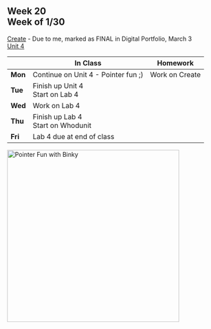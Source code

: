 ## Week 20 <br>Week of 1/30

[Create](/apcsp/curriculum/pt/create) - Due to me, marked as FINAL in Digital Portfolio, March 3<br>[Unit 4](/apcsp/curriculum/4)

  |       |In Class               |Homework   |
  |-------|---------              |---------  |
  |**Mon**|Continue on Unit 4 - Pointer fun ;) |Work on Create |
  |**Tue**|Finish up Unit 4<br>Start on Lab 4 | |
  |**Wed**|Work on Lab 4 | |
  |**Thu**|Finish up Lab 4<br>Start on Whodunit | |
  |**Fri**|Lab 4 due at end of class | |

<img src="https://slideplayer.com/16079147/88/images/slide_1.jpg" alt="Pointer Fun with Binky" height="400">

<!-- <img src="https://techvidvan.com/tutorials/wp-content/uploads/sites/2/2019/12/Applications-of-python.jpg" alt="python applications" height="400">

<img src="\apcsp\assets\img\hogwarts.png" alt="hogwarts form qr" height="400"> -->

<meta http-equiv="refresh" content="300"/>